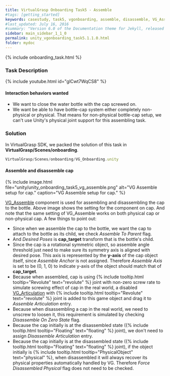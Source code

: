 ```yaml
---
title: VirtualGrasp Onboarding Task5 - Assemble 
#tags: [getting_started]
keywords: casestudy, task5, vgonboarding, assemble, disassemble, VG_Assemble
#last_updated: July 16, 2016
#summary: "Version 6.0 of the Documentation theme for Jekyll, released July 4, 2016, implements relative links so you can view the files offline or on any server without configuring urls and baseurls. Additionally, you can store pages in subdirectories. Templates for alerts and images are available."
sidebar: main_sidebar_1_1_0
permalink: unity_vgonboarding_task5.1.1.0.html
folder: mydoc
---
```


{% include onboarding_task.html %}

### Task Description

<!--{% include youtube.html id="TJ5T67fv6ys" %} -->

{% include youtube.html id="glCwt7WqCS8" %}


#### Interaction behaviors wanted

* We want to close the water bottle with the cap screwed on. 
* We want be able to have bottle-cap system either completely non-physical or physical. That means for non-physical bottle-cap setup, we can't use Unity's physical joint support for this assembling task.

### Solution

In VirtualGrasp SDK, we packed the solution of this task in **VirtualGrasp/Scenes/onboarding**.

```js
VirtualGrasp/Scenes/onboarding/VG_Onboarding.unity
````

#### Assemble and disassemble cap

{% include image.html file="unity/unity_onboarding_task5_vg_assemble.png" alt="VG Assemble setup for cap." caption="VG Assemble setup for cap." %}

[VG_Assemble](unity_component_vgassemble.1.1.0.html) component is used for assembling and disassembling the cap to the bottle. 
Above image shows the setting for the component on cap. And note that the same setting of VG_Assemble works on both physical cap or non-physical cap. 
A few things to point out:

* Since when we assemble the cap to the bottle, we want the cap to attach to the bottle as its child, we check _Assemble To Parent_ flag. 
* And _Desired Poses_ is **cap_target** transform that is the bottle's child.
* Since the cap is a rotational symmetric object, so assemble angle threshold just need to make sure its symmetry axis is aligned with desired pose. This axis is represented by the **y-axis** of the cap object itself, since _Assemble Anchor_ is not assigned. Therefore _Assemble Axis_ is set to be (0, 1, 0) to indicate y-axis of the object should match that of **cap_target**.  
* Because when assembled, cap is using  {% include tooltip.html tooltip="Revolute" text="revolute" %} joint with non-zero screw rate to simulate screwing effect of cap in the real world, a disabled [VG_Articulation](unity_component_vgarticulation.1.1.0.html) with  {% include tooltip.html tooltip="Revolute" text="revolute" %} joint is added to this game object and drag it to _Assemble Articulation_ entry.
* Because when disassembling a cap in the real world, we need to unscrew to loosen it, this requirement is simulated by checking _Disassemble On Zero State_ flag.
* Because the cap initially is at the disassembled state ({% include tooltip.html tooltip="Floating" text="floating" %} joint), we don't need to assign _Disassemble Articulation_ entry.
* Because the cap initially is at the disassembled state ({% include tooltip.html tooltip="Floating" text="floating" %} joint), if the object initially is {% include tooltip.html tooltip="PhysicalObject" text="physical" %}, when disassembled it will always recover its physical properties automatically handled by VG. Therefore _Force Disassembled Physical_ flag does not need to be checked.